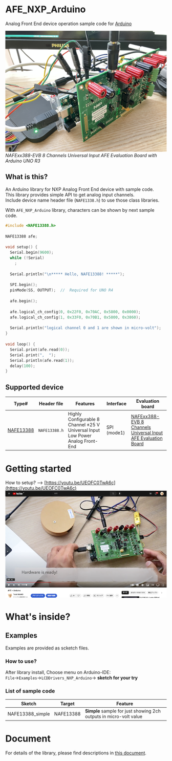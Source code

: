 # AFE_NXP_Arduino
Analog Front End device operation sample code for [Arduino](https://www.arduino.cc) 

![Boards](https://github.com/teddokano/additional_files/blob/main/AFE_NXP_Arduino/afe.jpg)  
_NAFExx388-EVB 8 Channels Universal Input AFE Evaluation Board with Arduino UNO R3_

## What is this?
An Arduino library for NXP Analog Front End device with sample code.  
This library provides simple API to get analog input channels.  
Include device name header file (`NAFE1338.h`) to use those class libraries. 

With `AFE_NXP_Arduino` library, characters can be shown by next sample code. 
```cpp
#include <NAFE13388.h>

NAFE13388 afe;

void setup() {
  Serial.begin(9600);
  while (!Serial)
    ;

  Serial.println("\n***** Hello, NAFE13388! *****");

  SPI.begin();
  pinMode(SS, OUTPUT);  //  Required for UNO R4
  
  afe.begin();

  afe.logical_ch_config(0, 0x22F0, 0x70AC, 0x5800, 0x0000);
  afe.logical_ch_config(1, 0x33F0, 0x70B1, 0x5800, 0x3860);

  Serial.println("logical channel 0 and 1 are shown in micro-volt");
}

void loop() {
  Serial.print(afe.read(0));
  Serial.print(",  ");
  Serial.println(afe.read(1));
  delay(100);
}
```

## Supported device
Type#|Header file|Features|Interface|Evaluation board
---|---|---|---|---
[NAFE13388](https://www.nxp.com/products/peripherals-and-logic/signal-chain/analog-front-end/highly-configurable-8-channel-25-v-universal-input-low-power-analog-front-end:NAFEx1388)	|`NAFE13388.h`	|Highly Configurable 8 Channel ±25 V Universal Input Low Power Analog Front-End	|SPI (mode1)	|[NAFExx388-EVB 8 Channels Universal Input AFE Evaluation Board](https://www.nxp.com/design/development-boards/analog-toolbox/nafexx388-evb-8-channels-universal-input-afe-evaluation-board:NAFExx388-EVB)

# Getting started
How to setup? --> [https://youtu.be/UEOFC0TwA6c](https://youtu.be/UEOFC0TwA6c)  
![Boards](https://github.com/teddokano/additional_files/blob/main/AFE_NXP_Arduino/demo_video.png) 

# What's inside?

## Examples
Examples are provided as scketch files.

### How to use?

After library install, Choose menu on Arduino-IDE: `File`→`Examples`→`LCDDrivers_NXP_Arduino`→ **sketch for your try**

### List of sample code

Sketch|Target|Feature
---|---|---
NAFE13388_simple		|NAFE13388	|**Simple** sample for just showing 2ch outputs in micro-volt value


# Document
For details of the library, please find descriptions in [this document](https://teddokano.github.io/AFE_NXP_Arduino/annotated.html).
